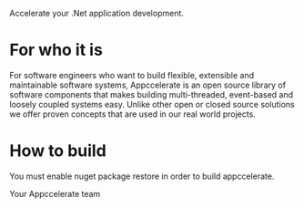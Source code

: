 Accelerate your .Net application development.

For who it is
=============

For software engineers who want to build flexible, extensible and maintainable software systems, Appccelerate is an open source library of software components that makes building multi-threaded, event-based and loosely coupled systems easy. Unlike other open or closed source solutions we offer proven concepts that are used in our real world projects.

How to build
============
You must enable nuget package restore in order to build appccelerate.

Your Appccelerate team